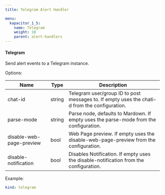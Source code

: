 ```yaml
---
title: Telegram Alert Handler

menu:
  kapacitor_1_5:
    name: Telegram
    weight: 18
    parent: alert-handlers
---
```


#### Telegram

Send alert events to a Telegram instance.

Options:

| Name                     | Type   | Description                                                                                   |
| ----                     | ----   | -----------                                                                                   |
| chat-id                  | string | Telegram user/group ID to post messages to. If empty uses the chati-d from the configuration. |
| parse-mode               | string | Parse node, defaults to Mardown. If empty uses the parse-mode from the configuration.         |
| disable-web-page-preview | bool   | Web Page preview. If empty uses the disable-web-page-preview from the configuration.          |
| disable-notification     | bool   | Disables Notification. If empty uses the disable-notification from the configuration.         |

Example:

```yaml
kind: telegram
```
